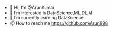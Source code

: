 - 👋 Hi, I’m @ArunKumar
- 👀 I’m interested in DataScience,ML,DL,AI
- 🌱 I’m currently learning  DataScience
- 📫 How to reach me https://github.com/Arun998

<!---
Arun998/Arun998 is a ✨ special ✨ repository because its `README.md` (this file) appears on your GitHub profile.
You can click the Preview link to take a look at your changes.
--->

